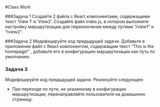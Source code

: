 #Class Work 

###Задача 1 
Создайте 2 файла с React компонентами, содержащими текст ‘View 1’ и ‘View2’.
Создайте файл index.js, в котором выполните настройку маршрутизации для переключения между путями “/view1” и “/view2”.

###Задача 2 
Модифицируйте код предыдущей задачи. Добавьте в приложение файл с React компонентом,
содержащим текст “This is the homepage!” , добавьте его в конфигурацию маршрутизации как путь по умолчанию.

### Задача 3 
Модифицируйте код предыдущей задачи. Реализуйте следующее: 
* При переходе по пути, не указанному в конфигурации маршрутизации, перенаправляйте пользователя на домашнюю страницу. 

